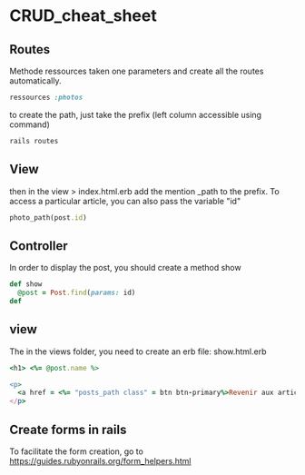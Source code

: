 # CRUD_cheat_sheet

## Routes

Methode ressources taken one parameters and create all the routes automatically.

```ruby
ressources :photos
```

to create the path, just take the prefix (left column accessible using command)

```ruby
rails routes
```

## View

then in the view > index.html.erb add the mention _path to the prefix. To access a particular article, you can also pass the variable "id"

```ruby
photo_path(post.id)
```

## Controller

In order to display the post, you should create a method show

```ruby
def show
  @post = Post.find(params: id)
def
```

## view

The in the views folder, you need to create an erb file: show.html.erb

```ruby
<h1> <%= @post.name %>

<p>
  <a href = <%= "posts_path class" = btn btn-primary%>Revenir aux articles</a>
</p>

```
## Create forms in rails 

To facilitate the form creation, go to https://guides.rubyonrails.org/form_helpers.html
